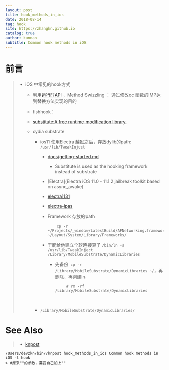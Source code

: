 ```yaml
---
layout: post
title: hook_methods_in_ios
date: 2018-08-14
tag: hook
site: https://zhangkn.github.io
catalog: true
author: kunnan
subtitle: Common hook methods in iOS
---
```




# 前言

> * iOS    中常见的hook方式
>
>   * 利用[运行时AP](https://kunnan.github.io/tags/#Runtime)I ，Method Swizzling ：  通过修改oc 函数的IMP达到替换方法实现的目的
>
>   * fishhook： 
>
>   * [substitute:A free runtime modification library.](https://github.com/coolstar/substitute)
>
>   * cydia substrate
>
>     * ios11 使用Electra 越狱之后，存放dylib的path: `/usr/lib/TweakInject`
>
>       
>
>       * [docs/getting-started.md](https://github.com/coolstar/electra/blob/master/docs/getting-started.md)
>
>         * Substitute is used as the hooking framework instead of substrate
>           
>
>       * [Electra](Electra iOS 11.0 - 11.1.2 jailbreak toolkit based on async_awake)
>
>       * [electra1131](https://github.com/coolstar/electra1131)
>
>       * [electra-ipas](https://github.com/coolstar/electra-ipas)
>
>       * Framework 存放的path
>
>         ```
>             cp -r ~/Projects/_window/LatestBuild/AFNetworking.framework ~/Layout/System/Library/Frameworks/
>         
>         ```
>
>         
>
>       * 干脆给他建立个软连接算了       ` /bin/ln -s   /usr/lib/TweakInject /Library/MobileSubstrate/DynamicLibraries `
>
>         * 先备份` cp -r /Library/MobileSubstrate/DynamicLibraries ~/`，再删除，再创建ln
>
>           ```
>                # rm -rf /Library/MobileSubstrate/DynamicLibraries
>           ```
>
>
>       ​    
>     
>     * `/Library/MobileSubstrate/DynamicLibraries/`
>
>   
>
> 

# See Also 

>* [knpost](https://github.com/zhangkn/KNBin/blob/master/knpost) 
>
```
/Users/devzkn/bin//knpost hook_methods_in_ios Common hook methods in iOS -t hook
> #原来""的参数，需要自己加上""
```

